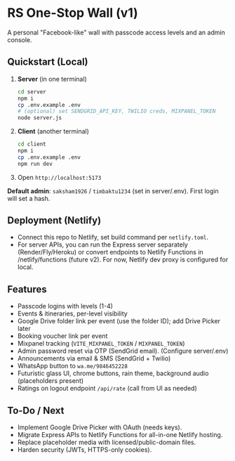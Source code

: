 # RS One-Stop Wall (v1)

A personal "Facebook-like" wall with passcode access levels and an admin console.

## Quickstart (Local)
1. **Server** (in one terminal)
   ```bash
   cd server
   npm i
   cp .env.example .env
   # (optional) set SENDGRID_API_KEY, TWILIO creds, MIXPANEL_TOKEN
   node server.js
   ```
2. **Client** (another terminal)
   ```bash
   cd client
   npm i
   cp .env.example .env
   npm run dev
   ```
3. Open `http://localhost:5173`

**Default admin**: `saksham1926` / `timbaktu1234` (set in server/.env). First login will set a hash.

## Deployment (Netlify)
- Connect this repo to Netlify, set build command per `netlify.toml`.
- For server APIs, you can run the Express server separately (Render/Fly/Heroku) or convert endpoints to Netlify Functions in /netlify/functions (future v2). For now, Netlify dev proxy is configured for local.

## Features
- Passcode logins with levels (1-4)
- Events & itineraries, per-level visibility
- Google Drive folder link per event (use the folder ID); add Drive Picker later
- Booking voucher link per event
- Mixpanel tracking (`VITE_MIXPANEL_TOKEN` / `MIXPANEL_TOKEN`)
- Admin password reset via OTP (SendGrid email). (Configure server/.env)
- Announcements via email & SMS (SendGrid + Twilio)
- WhatsApp button to `wa.me/9846452228`
- Futuristic glass UI, chrome buttons, rain theme, background audio (placeholders present)
- Ratings on logout endpoint `/api/rate` (call from UI as needed)

## To-Do / Next
- Implement Google Drive Picker with OAuth (needs keys).
- Migrate Express APIs to Netlify Functions for all-in-one Netlify hosting.
- Replace placeholder media with licensed/public-domain files.
- Harden security (JWTs, HTTPS-only cookies).